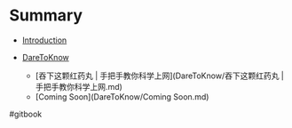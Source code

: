 # Summary
* [Introduction](README.md)

* [DareToKnow](DareToKnow/index.md)
	* [吞下这颗红药丸 | 手把手教你科学上网](DareToKnow/吞下这颗红药丸 | 手把手教你科学上网.md)
	* [Coming Soon](DareToKnow/Coming Soon.md)


#gitbook
